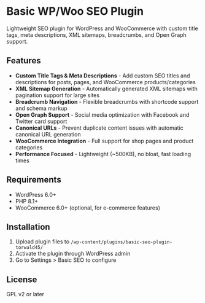 # Basic WP/Woo SEO Plugin

Lightweight SEO plugin for WordPress and WooCommerce with custom title tags, meta descriptions, XML sitemaps, breadcrumbs, and Open Graph support.

## Features

- **Custom Title Tags & Meta Descriptions** - Add custom SEO titles and descriptions for posts, pages, and WooCommerce products/categories
- **XML Sitemap Generation** - Automatically generated XML sitemaps with pagination support for large sites
- **Breadcrumb Navigation** - Flexible breadcrumbs with shortcode support and schema markup
- **Open Graph Support** - Social media optimization with Facebook and Twitter card support
- **Canonical URLs** - Prevent duplicate content issues with automatic canonical URL generation
- **WooCommerce Integration** - Full support for shop pages and product categories
- **Performance Focused** - Lightweight (~500KB), no bloat, fast loading times

## Requirements

- WordPress 6.0+
- PHP 8.1+
- WooCommerce 6.0+ (optional, for e-commerce features)

## Installation

1. Upload plugin files to `/wp-content/plugins/basic-seo-plugin-torwald45/`
2. Activate the plugin through WordPress admin
3. Go to Settings > Basic SEO to configure

## License

GPL v2 or later
